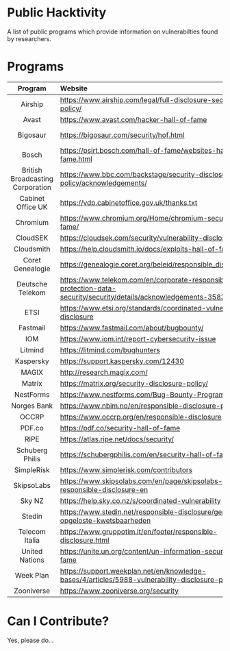 # Public Hacktivity

A list of public programs which provide information on vulnerabilties found by researchers.

# Programs

| Program | Website | Detailed | Rewards |
|:-:|:-|:-:|:-:|
| Airship | https://www.airship.com/legal/full-disclosure-security-policy/ |  | Swag |
| Avast | https://www.avast.com/hacker-hall-of-fame | Y |  |
| Bigosaur | https://bigosaur.com/security/hof.html | Y | Virtual Currency |
| Bosch | https://psirt.bosch.com/hall-of-fame/websites-hall-of-fame.html |  |  |
| British Broadcasting Corporation | https://www.bbc.com/backstage/security-disclosure-policy/acknowledgements/ |  | Swag* |
| Cabinet Office UK | https://vdp.cabinetoffice.gov.uk/thanks.txt | Y |  |
| Chromium | https://www.chromium.org/Home/chromium-security/hall-of-fame/ | Y | Bounty |
| CloudSEK | https://cloudsek.com/security/vulnerability-disclosure/ |  | Swag |
| Cloudsmith | https://help.cloudsmith.io/docs/exploits-hall-of-fame |  | Swag* |
| Coret Genealogie | https://genealogie.coret.org/beleid/responsible_disclosure.php |  |  |
| Deutsche Telekom | https://www.telekom.com/en/corporate-responsibility/data-protection-data-security/security/details/acknowledgements-358300 |  |  |
| ETSI | https://www.etsi.org/standards/coordinated-vulnerability-disclosure |  |  |
| Fastmail | https://www.fastmail.com/about/bugbounty/ |  | Bounty |
| IOM | https://www.iom.int/report-cybersecurity-issue |  |  |
| Litmind | https://litmind.com/bughunters | Y |  |
| Kaspersky | https://support.kaspersky.com/12430 | Y |  |
| MAGIX | http://research.magix.com/ |  |  |
| Matrix | https://matrix.org/security-disclosure-policy/ | Y |  |
| NestForms | https://www.nestforms.com/Bug-Bounty-Program |  | Bounty |
| Norges Bank | https://www.nbim.no/en/responsible-disclosure-policy/ |  |  |
| OCCRP | https://www.occrp.org/en/responsible-disclosure | Y |  |
| PDF.co | https://pdf.co/security-hall-of-fame |  |  |
| RIPE | https://atlas.ripe.net/docs/security/ | Y |  |
| Schuberg Philis | https://schubergphilis.com/en/security-hall-of-fame |  | Bounty* |
| SimpleRisk | https://www.simplerisk.com/contributors |  |  |
| SkipsoLabs | https://www.skipsolabs.com/en/page/skipsolabs-responsible-disclosure-en |  |  |
| Sky NZ | https://help.sky.co.nz/s/coordinated-vulnerability |  |  |
| Stedin | https://www.stedin.net/responsible-disclosure/gemelde-en-opgeloste-kwetsbaarheden |  |  |
| Telecom Italia | https://www.gruppotim.it/en/footer/responsible-disclosure.html |  |  |
| United Nations | https://unite.un.org/content/un-information-security-hall-fame |  |  |
| Week Plan | https://support.weekplan.net/en/knowledge-bases/4/articles/5988-vulnerability-disclosure-policy |  |  |
| Zooniverse | https://www.zooniverse.org/security | Y |  |

# Can I Contribute?

Yes, please do...
